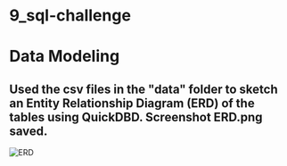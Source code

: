 # 9_sql-challenge

# Data Modeling
## Used the csv files in the "data" folder to sketch an Entity Relationship Diagram (ERD) of the tables using QuickDBD. Screenshot ERD.png saved.
![ERD](https://user-images.githubusercontent.com/120424668/222940534-1ec44c56-69f0-45bf-835d-a06d20442cfc.PNG)
